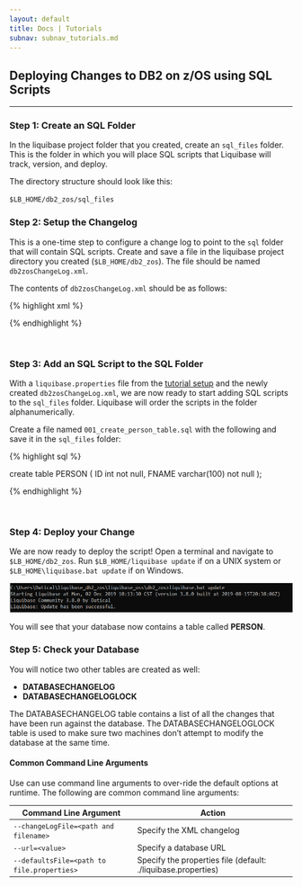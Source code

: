 ```yaml
---
layout: default
title: Docs | Tutorials 
subnav: subnav_tutorials.md
---
```

## Deploying Changes to DB2 on z/OS using SQL Scripts
<hr>

### Step 1: Create an SQL Folder
In the liquibase project folder that you created, create an `sql_files` folder. This is the folder in which you will place SQL scripts that Liquibase will track, version, and deploy.  

The directory structure should look like this:

`$LB_HOME/db2_zos/sql_files`

### Step 2: Setup the Changelog
This is a one-time step to configure a change log to point to the `sql` folder that will contain SQL scripts. Create and save a file in the liquibase project directory you created (`$LB_HOME/db2_zos`). The file should be named `db2zosChangeLog.xml`. 

The contents of `db2zosChangeLog.xml` should be as follows:

{% highlight xml %}

<?xml version="1.0" encoding="UTF-8"?>
<databaseChangeLog
  xmlns="http://www.liquibase.org/xml/ns/dbchangelog"
  xmlns:xsi="http://www.w3.org/2001/XMLSchema-instance"
  xsi:schemaLocation="http://www.liquibase.org/xml/ns/dbchangelog
         http://www.liquibase.org/xml/ns/dbchangelog/dbchangelog-3.1.xsd">

  <includeAll path="sql_files"/>
</databaseChangeLog>

{% endhighlight %}

<br>

### Step 3: Add an SQL Script to the SQL Folder
With a `liquibase.properties` file from the [tutorial setup](\documentation\tutorials\db2onz.html) and the newly created `db2zosChangeLog.xml`, we are now ready to start adding SQL scripts to the `sql_files` folder. Liquibase will order the scripts in the folder alphanumerically. 

Create a file named `001_create_person_table.sql` with the following and save it in the `sql_files` folder:

{% highlight sql %}

create table PERSON (
    ID int not null,
    FNAME varchar(100) not null
);

{% endhighlight %}

<br>

### Step 4: Deploy your Change
We are now ready to deploy the script!  Open a terminal and navigate to `$LB_HOME/db2_zos`.  Run `$LB_HOME/liquibase update` if on a UNIX system or `$LB_HOME\liquibase.bat update` if on Windows.

<div align="center">
<img src="\images\documentation\Workflows\db2onz-change-deploy.png" width="700px" alt="Output Image">
</div>

You will see that your database now contains a table called **PERSON**.

### Step 5: Check your Database
You will notice two other tables are created as well:
- **DATABASECHANGELOG**
- **DATABASECHANGELOGLOCK**

The DATABASECHANGELOG table contains a list of all the changes that have been run against the database. The DATABASECHANGELOGLOCK table is used to make sure two machines don’t attempt to modify the database at the same time.

#### Common Command Line Arguments
Use can use command line arguments to over-ride the default options at runtime. The following are common command line arguments:

Command Line Argument | Action
----- | -----
`--changeLogFile=<path and filename>` |  Specify the XML changelog
`--url=<value>`  |  Specify a database URL
`--defaultsFile=<path to file.properties>`  |  Specify the properties file (default:  ./liquibase.properties)


